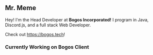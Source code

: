 ## Mr. Meme
Hey! I'm the Head Developer at **Bogos Incorporated!**
I program in Java, Discord.js, and a full stack Web Developer.

Check out https://bogos.tech!

### Currently Working on Bogos Client
